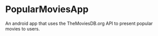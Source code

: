 # PopularMoviesApp
An android app that uses the TheMoviesDB.org API to present popular movies to users.
